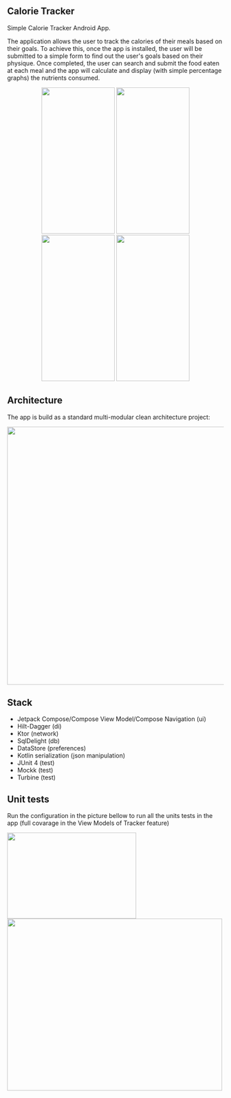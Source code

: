 ## Calorie Tracker
Simple Calorie Tracker Android App. 

The application allows the user to track the calories of their meals based on their goals. To achieve this, once the app is installed, the user will be submitted to a simple form to find out the user's goals based on their physique. Once completed, the user can search and submit the food eaten at each meal and the app will calculate and display (with simple percentage graphs) the nutrients consumed.

<p align="center">
<img src="https://user-images.githubusercontent.com/70621340/220591756-0ef1e9f5-dc82-4bad-8ebd-8cbc1bdfc6e8.png"  width="170" height="340">
<img src="https://user-images.githubusercontent.com/70621340/220593674-83f294a1-d2b7-49d9-b693-d0f7d9323c7a.png"  width="170" height="340">
<img src="https://user-images.githubusercontent.com/70621340/220593752-c8a951e7-c3b7-4fc5-b9ec-e088f1ff309b.png"  width="170" height="340">
<img src="https://user-images.githubusercontent.com/70621340/220593822-c3fe8748-e176-4a95-ae3d-dba74445786b.png"  width="170" height="340">
</p>

## Architecture
The app is build as a standard multi-modular clean architecture project:

<img src="https://user-images.githubusercontent.com/70621340/220617652-46752115-3622-4968-a39f-f982e73ef3b9.png" width="800" height="600"/>

## Stack
* Jetpack Compose/Compose View Model/Compose Navigation (ui)
* Hilt-Dagger (di)
* Ktor (network)
* SqlDelight (db)
* DataStore (preferences)
* Kotlin serialization (json manipulation)
* JUnit 4 (test)
* Mockk (test)
* Turbine (test)

## Unit tests
Run the configuration in the picture bellow to run all the units tests in the app (full covarage in the View Models of Tracker feature)

<img src="https://user-images.githubusercontent.com/70621340/220621874-a82210cd-5e6a-4866-b0bc-0b685c552797.png" width="300" height="200"/>
<img src="https://user-images.githubusercontent.com/70621340/220623732-30423b3d-cc97-460a-ba18-67c5d08dc276.png" width="500" height="400"/>





